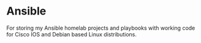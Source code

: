 # Ansible
For storing my Ansible homelab projects and playbooks with working code for Cisco IOS and Debian based Linux distributions.
